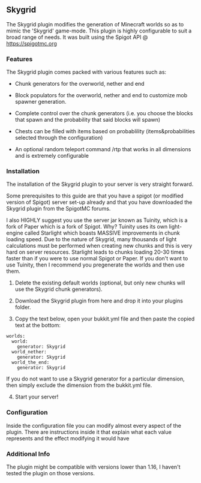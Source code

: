 ## Skygrid
The Skygrid plugin modifies the generation of Minecraft worlds so as to mimic the 'Skygrid' game-mode.
This plugin is highly configurable to suit a broad range of needs. It was built using the Spigot API
@ https://spigotmc.org

### Features
The Skygrid plugin comes packed with various features such as:

- Chunk generators for the overworld, nether and end

- Block populators for the overworld, nether and end to customize mob spawner generation.

- Complete control over the chunk generators (i.e. you choose the blocks that spawn and the probability that said blocks will spawn)

- Chests can be filled with items based on probablility (items&probabilities selected through the configuration)

- An optional random teleport command /rtp that works in all dimensions and is extremely configurable

### Installation
The installation of the Skygrid plugin to your server is very straight forward.

Some prerequisites to this guide are that you have a spigot (or modified version of Spigot) server set-up already and that you have downloaded the Skygrid plugin from the SpigotMC forums.

I also HIGHLY suggest you use the server jar known as Tuinity, which is a fork of Paper which is a fork of Spigot. Why? Tuinity uses its own light-engine called Starlight which boasts MASSIVE improvements in chunk loading speed. Due to the nature of Skygrid, many thousands of light calculations must be performed when creating new chunks and this is very hard on server resources. Starlight leads to chunks loading 20-30 times faster than if you were to use normal Spigot or Paper. If you don't want to use Tuinity, then I recommend you pregenerate the worlds and then use them.

1) Delete the existing default worlds (optional, but only new chunks will use the Skygrid chunk generators).

2) Download the Skygrid plugin from here and drop it into your plugins folder.

3) Copy the text below, open your bukkit.yml file and then paste the copied text at the bottom:
```
worlds:
  world:
    generator: Skygrid
  world_nether:
    generator: Skygrid
  world_the_end:
    generator: Skygrid
```
If you do not want to use a Skygrid generator for a particular dimension, then simply exclude the dimension from the bukkit.yml file.

4) Start your server!

### Configuration
Inside the configuration file you can modify almost every aspect of the plugin. There are instructions inside it that explain what each value represents and the effect modifying it would have

### Additional Info
The plugin might be compatible with versions lower than 1.16, I haven't tested the plugin on those versions.​